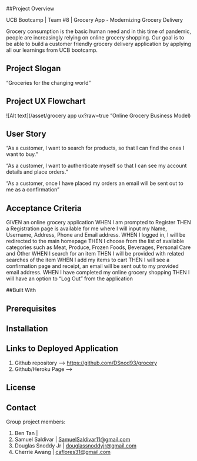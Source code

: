 ##Project Overview 

UCB Bootcamp | Team #8  | Grocery App - Modernizing Grocery Delivery 

Grocery consumption is the basic human need and in this time of pandemic, people are increasingly relying on online grocery shopping. Our goal is to be able to build a customer friendly grocery delivery application by applying all our learnings from UCB bootcamp. 

## Project Slogan

“Groceries for the changing world”

## Project UX Flowchart

![Alt text](/asset/grocery app ux?raw=true “Online Grocery Business Model)

## User Story

“As a customer, I want to search for products, so that I can find the ones I want to buy.”

“As a customer, I want to authenticate myself so that I can see my account details and place orders.”

“As a customer, once I have placed my orders an email will be sent out to me as a confirmation” 

## Acceptance Criteria

GIVEN an online grocery application
WHEN I am prompted to Register
THEN a Registration page is available for me where I will input my Name, Username, Address, Phone and Email address.
WHEN I logged in, I will be redirected to the main homepage
THEN I choose from the list of available categories such as Meat, Produce, Frozen Foods, Beverages, Personal Care and Other 
WHEN I search for an item
THEN I will be provided with related searches of the item
WHEN I add my items to cart
THEN I will see a confirmation page and receipt, an email will be sent out to my provided email address. 
WHEN I have completed my online grocery shopping
THEN I will have an option to “Log Out” from the application

##Built With 

## Prerequisites

## Installation

## Links to Deployed Application

1. Github repository —> https://github.com/DSnod93/grocery
2. Github/Heroku Page —> 

## License

## Contact
Group project members:
1. Ben Tan | 
2. Samuel Saldivar | SamuelSaldivar11@gmail.com
3. Douglas Snoddy Jr | douglassnoddyjr@gmail.com
4. Cherrie Awang | caflores31@gmail.com